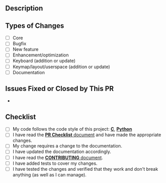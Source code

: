 <!--- Provide a general summary of your changes in the title above. -->

<!--- This template is entirely optional and can be removed, but is here to help both you and us. -->
<!--- Anything on lines wrapped in comments like these will not show up in the final text. -->

## Description

<!--- Describe your changes in detail here. -->

## Types of Changes

<!--- What types of changes does your code introduce? Put an `x` in all the boxes that apply. -->
- [ ] Core
- [ ] Bugfix
- [ ] New feature
- [ ] Enhancement/optimization
- [ ] Keyboard (addition or update)
- [ ] Keymap/layout/userspace (addition or update)
- [ ] Documentation

## Issues Fixed or Closed by This PR

* 

## Checklist

<!--- Go over all the following points, and put an `x` in all the boxes that apply. -->
<!--- If you're unsure about any of these, don't hesitate to ask. We're here to help! -->
- [ ] My code follows the code style of this project: [**C**](https://docs.qmk.fm/#/coding_conventions_c), [**Python**](https://docs.qmk.fm/#/coding_conventions_python)
- [ ] I have read the [**PR Checklist** document](https://docs.qmk.fm/#/pr_checklist) and have made the appropriate changes.
- [ ] My change requires a change to the documentation.
- [ ] I have updated the documentation accordingly.
- [ ] I have read the [**CONTRIBUTING** document](https://docs.qmk.fm/#/contributing).
- [ ] I have added tests to cover my changes.
- [ ] I have tested the changes and verified that they work and don't break anything (as well as I can manage).
